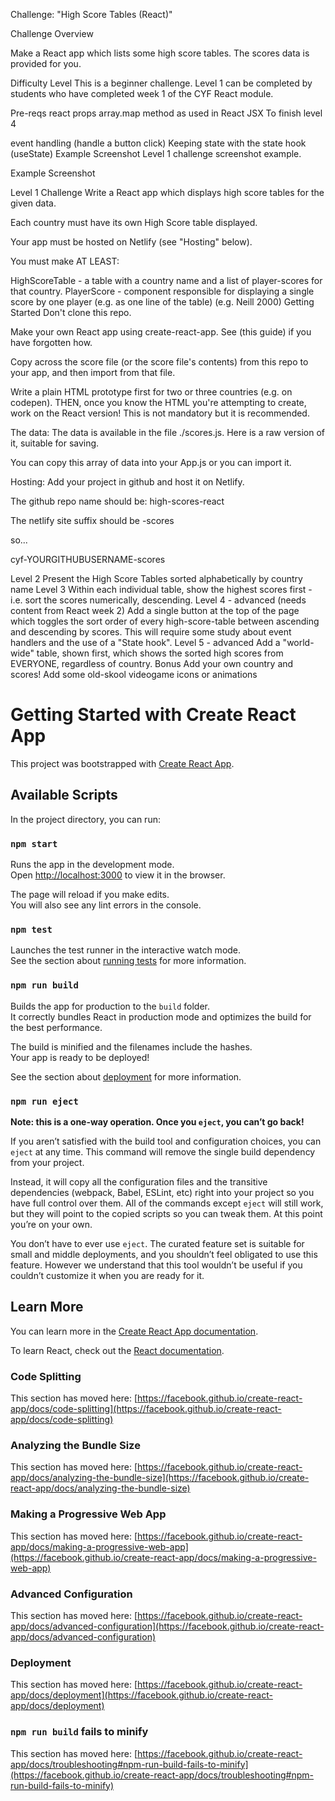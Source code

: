 Challenge: "High Score Tables (React)"

Challenge Overview

Make a React app which lists some high score tables. The scores data is provided for you.

Difficulty Level
This is a beginner challenge. Level 1 can be completed by students who have completed week 1 of the CYF React module.

Pre-reqs
react props
array.map method as used in React JSX
To finish level 4

event handling (handle a button click)
Keeping state with the state hook (useState)
Example Screenshot
Level 1 challenge screenshot example.

Example Screenshot

Level 1 Challenge
Write a React app which displays high score tables for the given data.

Each country must have its own High Score table displayed.

Your app must be hosted on Netlify (see "Hosting" below).

You must make AT LEAST:

HighScoreTable - a table with a country name and a list of player-scores for that country.
PlayerScore - component responsible for displaying a single score by one player (e.g. as one line of the table) (e.g. Neill 2000)
Getting Started
Don't clone this repo.

Make your own React app using create-react-app. See (this guide) if you have forgotten how.

Copy across the score file (or the score file's contents) from this repo to your app, and then import from that file.

Write a plain HTML prototype first for two or three countries (e.g. on codepen). THEN, once you know the HTML you're attempting to create, work on the React version! This is not mandatory but it is recommended.

The data:
The data is available in the file ./scores.js. Here is a raw version of it, suitable for saving.

You can copy this array of data into your App.js or you can import it.

Hosting:
Add your project in github and host it on Netlify.

The github repo name should be: high-scores-react

The netlify site suffix should be -scores

so...

cyf-YOURGITHUBUSERNAME-scores

Level 2
Present the High Score Tables sorted alphabetically by country name
Level 3
Within each individual table, show the highest scores first - i.e. sort the scores numerically, descending.
Level 4 - advanced (needs content from React week 2)
Add a single button at the top of the page which toggles the sort order of every high-score-table between ascending and descending by scores. This will require some study about event handlers and the use of a "State hook".
Level 5 - advanced
Add a "world-wide" table, shown first, which shows the sorted high scores from EVERYONE, regardless of country.
Bonus
Add your own country and scores!
Add some old-skool videogame icons or animations

# Getting Started with Create React App

This project was bootstrapped with [Create React App](https://github.com/facebook/create-react-app).

## Available Scripts

In the project directory, you can run:

### `npm start`

Runs the app in the development mode.\
Open [http://localhost:3000](http://localhost:3000) to view it in the browser.

The page will reload if you make edits.\
You will also see any lint errors in the console.

### `npm test`

Launches the test runner in the interactive watch mode.\
See the section about [running tests](https://facebook.github.io/create-react-app/docs/running-tests) for more information.

### `npm run build`

Builds the app for production to the `build` folder.\
It correctly bundles React in production mode and optimizes the build for the best performance.

The build is minified and the filenames include the hashes.\
Your app is ready to be deployed!

See the section about [deployment](https://facebook.github.io/create-react-app/docs/deployment) for more information.

### `npm run eject`

**Note: this is a one-way operation. Once you `eject`, you can’t go back!**

If you aren’t satisfied with the build tool and configuration choices, you can `eject` at any time. This command will remove the single build dependency from your project.

Instead, it will copy all the configuration files and the transitive dependencies (webpack, Babel, ESLint, etc) right into your project so you have full control over them. All of the commands except `eject` will still work, but they will point to the copied scripts so you can tweak them. At this point you’re on your own.

You don’t have to ever use `eject`. The curated feature set is suitable for small and middle deployments, and you shouldn’t feel obligated to use this feature. However we understand that this tool wouldn’t be useful if you couldn’t customize it when you are ready for it.

## Learn More

You can learn more in the [Create React App documentation](https://facebook.github.io/create-react-app/docs/getting-started).

To learn React, check out the [React documentation](https://reactjs.org/).

### Code Splitting

This section has moved here: [https://facebook.github.io/create-react-app/docs/code-splitting](https://facebook.github.io/create-react-app/docs/code-splitting)

### Analyzing the Bundle Size

This section has moved here: [https://facebook.github.io/create-react-app/docs/analyzing-the-bundle-size](https://facebook.github.io/create-react-app/docs/analyzing-the-bundle-size)

### Making a Progressive Web App

This section has moved here: [https://facebook.github.io/create-react-app/docs/making-a-progressive-web-app](https://facebook.github.io/create-react-app/docs/making-a-progressive-web-app)

### Advanced Configuration

This section has moved here: [https://facebook.github.io/create-react-app/docs/advanced-configuration](https://facebook.github.io/create-react-app/docs/advanced-configuration)

### Deployment

This section has moved here: [https://facebook.github.io/create-react-app/docs/deployment](https://facebook.github.io/create-react-app/docs/deployment)

### `npm run build` fails to minify

This section has moved here: [https://facebook.github.io/create-react-app/docs/troubleshooting#npm-run-build-fails-to-minify](https://facebook.github.io/create-react-app/docs/troubleshooting#npm-run-build-fails-to-minify)

